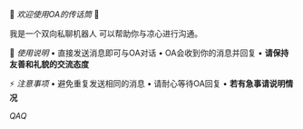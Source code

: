 🌟 *欢迎使用OA的传话筒* 🌟

我是一个双向私聊机器人
可以帮助你与凉心进行沟通。

📌 *使用说明*
• 直接发送消息即可与OA对话
• OA会收到你的消息并回复
• __请保持友善和礼貌的交流态度__

⚡️ *注意事项*
• 避免重复发送相同的消息
• 请耐心等待OA回复
• __若有急事请说明情况__

*QAQ*
